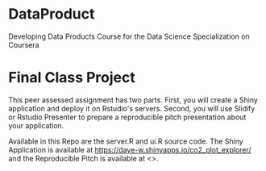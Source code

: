 # DataProduct
Developing Data Products Course for the Data Science Specialization on Coursera

# Final Class Project

This peer assessed assignment has two parts. First, you will create a Shiny application and deploy it on Rstudio's servers. Second, you will use Slidify or Rstudio Presenter to prepare a reproducible pitch presentation about your application.

Available in this Repo are the server.R and ui.R source code. The Shiny Application is available at <https://daye-w.shinyapps.io/co2_plot_explorer/> and the Reproducible Pitch is available at <>.

